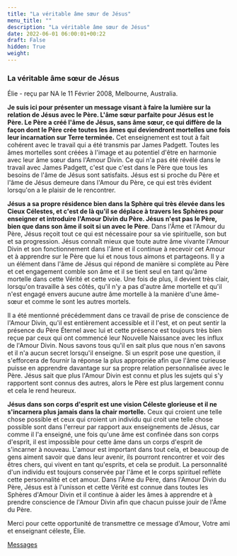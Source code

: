 ```yaml
---
title: "La véritable âme sœur de Jésus"
menu_title: ""
description: "La véritable âme sœur de Jésus"
date: 2022-06-01 06:00:01+00:22
draft: False
hidden: True
weight:
---
```

### La véritable âme sœur de Jésus

Élie - reçu par NA le 11 Février 2008, Melbourne, Australia.

**Je suis ici pour présenter un message visant à faire la lumière sur la relation de Jésus avec le Père. L'âme sœur parfaite pour Jésus est le Père. Le Père a créé l'âme de Jésus, sans âme sœur, ce qui diffère de la façon dont le Père crée toutes les âmes qui deviendront mortelles une fois leur incarnation sur Terre terminée.** Cet enseignement est tout à fait cohérent avec le travail qui a été transmis par James Padgett. Toutes les âmes mortelles sont créées à l'image et au potentiel d'être en harmonie avec leur âme sœur dans l'Amour Divin. Ce qui n'a pas été révélé dans le travail avec James Padgett, c'est que c'est dans le Père que tous les besoins de l'âme de Jésus sont satisfaits. Jésus est si proche du Père et l'âme de Jésus demeure dans l'Amour du Père, ce qui est très évident lorsqu'on a le plaisir de le rencontrer.

**Jésus a sa propre résidence bien dans la Sphère qui très élevée dans les Cieux Célestes, et c'est de là qu'il se déplace à travers les Sphères pour enseigner et introduire l'Amour Divin du Père. Jésus n'est pas le Père, bien que dans son âme il soit si un avec le Père**. Dans l'Âme et l'Amour du Père, Jésus reçoit tout ce qui est nécessaire pour sa vie spirituelle, son but et sa progression. Jésus connaît mieux que toute autre âme vivante l'Amour Divin et son fonctionnement dans l'âme et il continue à recevoir cet Amour et à apprendre sur le Père que lui et nous tous aimons et partageons. Il y a un élément dans l'âme de Jésus qui répond de manière si complète au Père et cet engagement comble son âme et il se tient seul en tant qu'âme mortelle dans cette Vérité et cette voie. Une fois de plus, il devient très clair, lorsqu'on travaille à ses côtés, qu'il n'y a pas d'autre âme mortelle et qu'il n'est engagé envers aucune autre âme mortelle à la manière d'une âme-sœur et comme le sont les autres mortels.

Il a été mentionné précédemment dans ce travail de prise de conscience de l'Amour Divin, qu'il est entièrement accessible et il l'est, et on peut sentir la présence du Père Éternel avec lui et cette présence est toujours très bien reçue par ceux qui ont commencé leur Nouvelle Naissance avec les influx de l'Amour Divin. Nous savons tous qu'il en sait plus que nous n'en savons et il n'a aucun secret lorsqu'il enseigne. Si un esprit pose une question, il s'efforcera de fournir la réponse la plus appropriée afin que l'âme curieuse puisse en apprendre davantage sur sa propre relation personnalisée avec le Père. Jésus sait que plus l'Amour Divin est connu et plus les sujets qui s'y rapportent sont connus des autres, alors le Père est plus largement connu et cela le rend heureux.

**Jésus dans son corps d'esprit est une vision Céleste glorieuse et il ne s'incarnera plus jamais dans la chair mortelle.** Ceux qui croient une telle chose possible et ceux qui croient un individu qui croit une telle chose possible sont dans l'erreur par rapport aux enseignements de Jésus, car comme il l'a enseigné, une fois qu'une âme est confinée dans son corps d'esprit, il est impossible pour cette âme dans un corps d'esprit de s'incarner à nouveau. L'amour est important dans tout cela, et beaucoup de gens aiment savoir que dans leur avenir, ils pourront rencontrer et voir des êtres chers, qui vivent en tant qu'esprits, et cela se produit. La personnalité d'un individu est toujours conservée par l'âme et le corps spirituel reflète cette personnalité et cet amour. Dans l'Âme du Père, dans l'Amour Divin du Père, Jésus est à l'unisson et cette Vérité est connue dans toutes les Sphères d'Amour Divin et il continue à aider les âmes à apprendre et à prendre conscience de l'Amour Divin afin que chacun puisse jouir de l'Âme du Père.

Merci pour cette opportunité de transmettre ce message d'Amour, Votre ami et enseignant céleste, Élie.

[Messages](/fr-contemporary-messages/fr-contemporary-messages-by-date-order/fr-contemporary-messages-2008)
